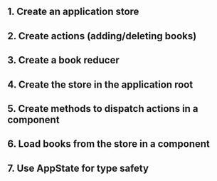 ## 1. Create an application store

## 2. Create actions (adding/deleting books)

## 3. Create a book reducer

## 4. Create the store in the application root

## 5. Create methods to dispatch actions in a component

## 6. Load books from the store in a component

## 7. Use AppState for type safety
